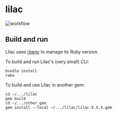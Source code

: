 # lilac

![workflow](https://github.com/matthewd673/lilac/actions/workflows/ruby.yml/badge.svg)

## Build and run

Lilac uses [rbenv](https://github.com/rbenv/rbenv) to manage its Ruby version.

To build and run Lilac's (very small) CLI:

```
bundle install
rake
```

To build and use Lilac in another gem:

```
cd ~/.../lilac
gem build
cd ~/.../other_gem
gem install --local ~/.../lilac/lilac-X.X.X.gem
```
